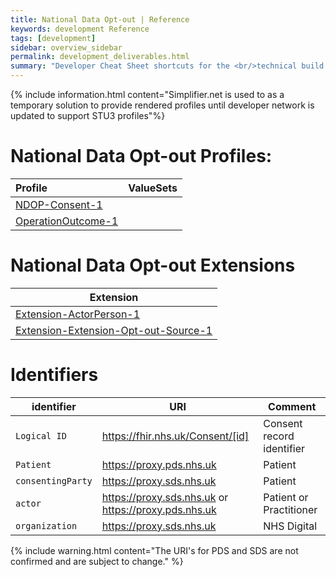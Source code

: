 ```yaml
---
title: National Data Opt-out | Reference
keywords: development Reference
tags: [development]
sidebar: overview_sidebar
permalink: development_deliverables.html
summary: "Developer Cheat Sheet shortcuts for the <br/>technical build of National Data Opt-out API."
---
```


{% include information.html content="Simplifier.net is used to as a temporary solution to provide rendered profiles until developer network is updated to support STU3 profiles"%}

# National Data Opt-out Profiles:

| Profile | ValueSets |
| :--------- |:-------- |
| [NDOP-Consent-1](https://simplifier.net/TestNationalOptOutPr/NDOP-Consent-1xml) | 
| [OperationOutcome-1](https://simplifier.net/TestNationalOptOutPr/NDOP-Consent-1xml) | 

# National Data Opt-out Extensions
|Extension|
|---------|
| [Extension-ActorPerson-1](https://simplifier.net/NOOM/extension-actorperson-1)|
| [Extension-Extension-Opt-out-Source-1](https://simplifier.net/NOOM/extension-optoutsource-1)

# Identifiers #

| identifier | URI | Comment |
|--------------------------------------------|----------|----|
| `Logical ID` | https://fhir.nhs.uk/Consent/[id] | Consent record identifier |
| `Patient` | https://proxy.pds.nhs.uk | Patient |
| `consentingParty` | https://proxy.sds.nhs.uk | Patient |
|`actor`|https://proxy.sds.nhs.uk or https://proxy.pds.nhs.uk | Patient or Practitioner|
|`organization`|https://proxy.sds.nhs.uk |NHS Digital|



{% include warning.html content="The URI's for PDS and SDS are not confirmed and are subject to change." %}